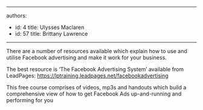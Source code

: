

---
authors:
  - id: 4
    title: Ulysses Maclaren
  - id: 57
    title: Brittany Lawrence
---




<span class='intro'> <p>There are a number of resources available which explain how to use and utilise Facebook advertising and make it work for your business.&#160;​</p> </span>

<p class="p1">​The best resource is ‘The Facebook Advertising System’ available from LeadPages&#58; <span class="s1"><a href="https&#58;//lptraining.leadpages.net/facebookadvertising/">https&#58;//lptraining.leadpages.net/facebookadvertising</a>​</span></p><p class="p1">This free course comprises of videos, mp3s and handouts which build a comprehensive view of how to get Facebook Ads up-and-running and performing for you&#160;​​</p>


